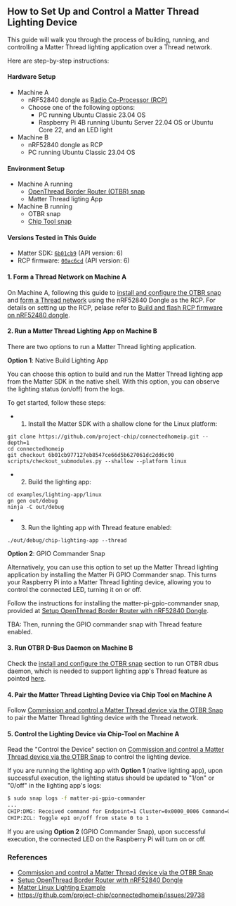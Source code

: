 ## How to Set Up and Control a Matter Thread Lighting Device

This guide will walk you through the process of building, running, and controlling a Matter Thread lighting application over a Thread network. 

Here are step-by-step instructions:

#### Hardware Setup
- Machine A
  - nRF52840 dongle as [Radio Co-Processor (RCP)](https://openthread.io/platforms/co-processor#radio_co-processor_rcp)
  - Choose one of the following options:
    - PC running Ubuntu Classic 23.04 OS
    - Raspberry Pi 4B running Ubuntu Server 22.04 OS or Ubuntu Core 22, and an LED light
- Machine B
  - nRF52840 dongle as RCP
  - PC running Ubuntu Classic 23.04 OS
 
#### Environment Setup
- Machine A running
  - [OpenThread Border Router (OTBR) snap](https://snapcraft.io/openthread-border-router)
  - Matter Thread ligting App
- Machine B running
  - OTBR snap
  - [Chip Tool snap](https://snapcraft.io/chip-tool)

#### Versions Tested in This Guide
- Matter SDK: [`6b01cb9`](https://github.com/project-chip/connectedhomeip/commit/6b01cb977127eb8547ce66d5b627061dc2dd6c90) (API version: 6)
- RCP firmware: [`00ac6cd`](https://github.com/openthread/ot-nrf528xx/tree/00ac6cd0137a4f09288b455bf8d7aa72d74062d1) (API version: 6)

#### 1. Form a Thread Network on Machine A
On Machine A, following this guide to [install and configure the OTBR snap](https://github.com/canonical/openthread-border-router-snap/wiki/Commission-and-control-a-Matter-Thread-device-via-the-OTBR-Snap#install-and-configure-the-otbr-snap) 
and [form a Thread network](https://github.com/canonical/openthread-border-router-snap/wiki/Commission-and-control-a-Matter-Thread-device-via-the-OTBR-Snap#form-a-thread-network) 
using the nRF52840 Dongle as the RCP. For details on setting up the RCP, 
pelase refer to [Build and flash RCP firmware on nRF52480 dongle](https://github.com/canonical/openthread-border-router-snap/wiki/Setup-OpenThread-Border-Router-with-nRF52840-Dongle#build-and-flash-rcp-firmware-on-nrf52480-dongle).

#### 2. Run a Matter Thread Lighting App on Machine B
There are two options to run a Matter Thread lighting application. 

**Option 1**: Native Build Lighting App

You can choose this option to build and run the Matter Thread lighting app from the Matter SDK in the native shell. With this option, you can observe the lighting status (on/off) from the logs.

To get started, follow these steps:

- 1. Install the Matter SDK with a shallow clone for the Linux platform:
```
git clone https://github.com/project-chip/connectedhomeip.git --depth=1
cd connectedhomeip
git checkout 6b01cb977127eb8547ce66d5b627061dc2dd6c90
scripts/checkout_submodules.py --shallow --platform linux
```
- 2. Build the lighting app:
```
cd examples/lighting-app/linux
gn gen out/debug
ninja -C out/debug
```
- 3. Run the lighting app with Thread feature enabled:
```
./out/debug/chip-lighting-app --thread
```

**Option 2**: GPIO Commander Snap

Alternatively, you can use this option to set up the Matter Thread lighting application by installing the Matter Pi GPIO Commander snap. 
This turns your Raspberry Pi into a Matter Thread lighting device, allowing you to control the connected LED, turning it on or off.

Follow the instructions for installing the matter-pi-gpio-commander snap, 
provided at [Setup OpenThread Border Router with nRF52840 Dongle](https://github.com/canonical/matter-pi-gpio-commander/wiki/Setup-and-control-a-lighting-device#installation).

TBA: Then, running the GPIO commander snap with Thread feature enabled.

#### 3. Run OTBR D-Bus Daemon on Machine B
Check the [install and configure the OTBR snap](https://github.com/canonical/openthread-border-router-snap/wiki/Commission-and-control-a-Matter-Thread-device-via-the-OTBR-Snap#install-and-configure-the-otbr-snap) section
to run OTBR dbus daemon, which is needed to support lighting app's Thread feature as pointed 
[here](https://github.com/project-chip/connectedhomeip/tree/6b01cb977127eb8547ce66d5b627061dc2dd6c90/examples/lighting-app/linux#commandline-arguments).

#### 4. Pair the Matter Thread Lighting Device via Chip Tool on Machine A
Follow
[Commission and control a Matter Thread device via the OTBR Snap](https://github.com/canonical/openthread-border-router-snap/wiki/Commission-and-control-a-Matter-Thread-device-via-the-OTBR-Snap#pair-the-thread-lighting-device)
to pair the Matter Thread lighting device with the Thread network.

#### 5. Control the Lighting Device via Chip-Tool on Machine A
Read the "Control the Device" section on [Commission and control a Matter Thread device via the OTBR Snap](https://github.com/canonical/openthread-border-router-snap/wiki/Commission-and-control-a-Matter-Thread-device-via-the-OTBR-Snap#control-the-device) 
to control the lighting device.

If you are running the lighting app with **Option 1** (native lighting app), upon successful execution, the lighting status should be updated to "1/on" or "0/off" in the lighting app's logs:
```bash
$ sudo snap logs -f matter-pi-gpio-commander
...
CHIP:DMG: Received command for Endpoint=1 Cluster=0x0000_0006 Command=0x0000_0002
CHIP:ZCL: Toggle ep1 on/off from state 0 to 1
```

If you are using **Option 2** (GPIO Commander Snap), upon successful execution, the connected LED on the Raspberry Pi will turn on or off.
### References
- [Commission and control a Matter Thread device via the OTBR Snap](https://github.com/canonical/openthread-border-router-snap/wiki/Commission-and-control-a-Matter-Thread-device-via-the-OTBR-Snap)
- [Setup OpenThread Border Router with nRF52840 Dongle](https://github.com/canonical/openthread-border-router-snap/wiki/Setup-OpenThread-Border-Router-with-nRF52840-Dongle)
- [Matter Linux Lighting Example](https://github.com/project-chip/connectedhomeip/tree/6b01cb977127eb8547ce66d5b627061dc2dd6c90/examples/lighting-app/linux#chip-linux-lighting-example)
- https://github.com/project-chip/connectedhomeip/issues/29738





